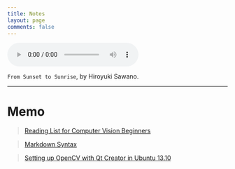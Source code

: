 ```yaml
---
title: Notes
layout: page
comments: false
---
```


<audio width="300" height="32" style="margin: auto; top: 0; right: 0; bottom: 0; left: 0;" controls="controls" name="media" src="/media/music/from_sunset_to_sunrise.mp3"></audio>

`From Sunset to Sunrise`, by Hiroyuki Sawano.

---

# Memo

> [Reading List for Computer Vision Beginners](./computer-vision-reading-list)

> [Markdown Syntax](./markdown-syntax)

> [Setting up OpenCV with Qt Creator in Ubuntu 13.10](./install-qt-opencv-ubuntu)

